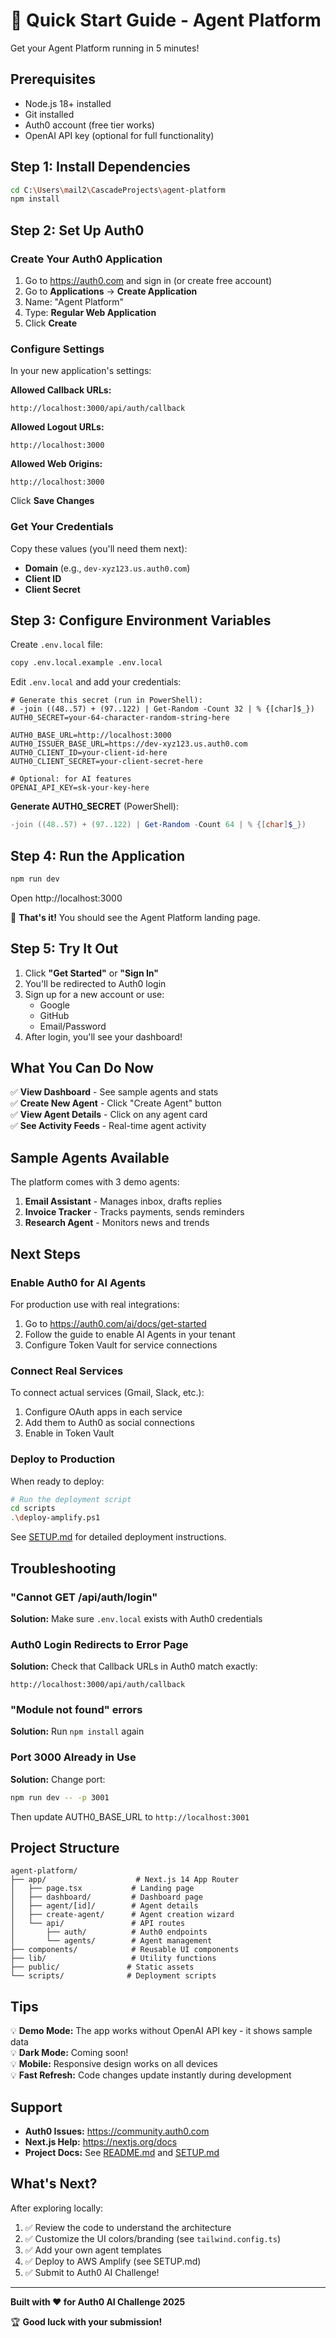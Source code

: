# 🚀 Quick Start Guide - Agent Platform

Get your Agent Platform running in 5 minutes!

## Prerequisites

- Node.js 18+ installed
- Git installed
- Auth0 account (free tier works)
- OpenAI API key (optional for full functionality)

## Step 1: Install Dependencies

```bash
cd C:\Users\mail2\CascadeProjects\agent-platform
npm install
```

## Step 2: Set Up Auth0

### Create Your Auth0 Application

1. Go to https://auth0.com and sign in (or create free account)
2. Go to **Applications** → **Create Application**
3. Name: "Agent Platform"
4. Type: **Regular Web Application**
5. Click **Create**

### Configure Settings

In your new application's settings:

**Allowed Callback URLs:**
```
http://localhost:3000/api/auth/callback
```

**Allowed Logout URLs:**
```
http://localhost:3000
```

**Allowed Web Origins:**
```
http://localhost:3000
```

Click **Save Changes**

### Get Your Credentials

Copy these values (you'll need them next):
- **Domain** (e.g., `dev-xyz123.us.auth0.com`)
- **Client ID**
- **Client Secret**

## Step 3: Configure Environment Variables

Create `.env.local` file:

```bash
copy .env.local.example .env.local
```

Edit `.env.local` and add your credentials:

```env
# Generate this secret (run in PowerShell):
# -join ((48..57) + (97..122) | Get-Random -Count 32 | % {[char]$_})
AUTH0_SECRET=your-64-character-random-string-here

AUTH0_BASE_URL=http://localhost:3000
AUTH0_ISSUER_BASE_URL=https://dev-xyz123.us.auth0.com
AUTH0_CLIENT_ID=your-client-id-here
AUTH0_CLIENT_SECRET=your-client-secret-here

# Optional: for AI features
OPENAI_API_KEY=sk-your-key-here
```

**Generate AUTH0_SECRET** (PowerShell):
```powershell
-join ((48..57) + (97..122) | Get-Random -Count 64 | % {[char]$_})
```

## Step 4: Run the Application

```bash
npm run dev
```

Open http://localhost:3000

🎉 **That's it!** You should see the Agent Platform landing page.

## Step 5: Try It Out

1. Click **"Get Started"** or **"Sign In"**
2. You'll be redirected to Auth0 login
3. Sign up for a new account or use:
   - Google
   - GitHub
   - Email/Password
4. After login, you'll see your dashboard!

## What You Can Do Now

✅ **View Dashboard** - See sample agents and stats  
✅ **Create New Agent** - Click "Create Agent" button  
✅ **View Agent Details** - Click on any agent card  
✅ **See Activity Feeds** - Real-time agent activity  

## Sample Agents Available

The platform comes with 3 demo agents:

1. **Email Assistant** - Manages inbox, drafts replies
2. **Invoice Tracker** - Tracks payments, sends reminders
3. **Research Agent** - Monitors news and trends

## Next Steps

### Enable Auth0 for AI Agents

For production use with real integrations:

1. Go to https://auth0.com/ai/docs/get-started
2. Follow the guide to enable AI Agents in your tenant
3. Configure Token Vault for service connections

### Connect Real Services

To connect actual services (Gmail, Slack, etc.):

1. Configure OAuth apps in each service
2. Add them to Auth0 as social connections
3. Enable in Token Vault

### Deploy to Production

When ready to deploy:

```bash
# Run the deployment script
cd scripts
.\deploy-amplify.ps1
```

See [SETUP.md](SETUP.md) for detailed deployment instructions.

## Troubleshooting

### "Cannot GET /api/auth/login"

**Solution:** Make sure `.env.local` exists with Auth0 credentials

### Auth0 Login Redirects to Error Page

**Solution:** Check that Callback URLs in Auth0 match exactly:
```
http://localhost:3000/api/auth/callback
```

### "Module not found" errors

**Solution:** Run `npm install` again

### Port 3000 Already in Use

**Solution:** Change port:
```bash
npm run dev -- -p 3001
```
Then update AUTH0_BASE_URL to `http://localhost:3001`

## Project Structure

```
agent-platform/
├── app/                    # Next.js 14 App Router
│   ├── page.tsx           # Landing page
│   ├── dashboard/         # Dashboard page
│   ├── agent/[id]/        # Agent details
│   ├── create-agent/      # Agent creation wizard
│   └── api/               # API routes
│       ├── auth/          # Auth0 endpoints
│       └── agents/        # Agent management
├── components/            # Reusable UI components
├── lib/                   # Utility functions
├── public/               # Static assets
└── scripts/              # Deployment scripts
```

## Tips

💡 **Demo Mode:** The app works without OpenAI API key - it shows sample data  
💡 **Dark Mode:** Coming soon!  
💡 **Mobile:** Responsive design works on all devices  
💡 **Fast Refresh:** Code changes update instantly during development  

## Support

- **Auth0 Issues:** https://community.auth0.com
- **Next.js Help:** https://nextjs.org/docs
- **Project Docs:** See [README.md](README.md) and [SETUP.md](SETUP.md)

## What's Next?

After exploring locally:

1. ✅ Review the code to understand the architecture
2. ✅ Customize the UI colors/branding (see `tailwind.config.ts`)
3. ✅ Add your own agent templates
4. ✅ Deploy to AWS Amplify (see SETUP.md)
5. ✅ Submit to Auth0 AI Challenge!

---

**Built with ❤️ for Auth0 AI Challenge 2025**

🏆 **Good luck with your submission!**
